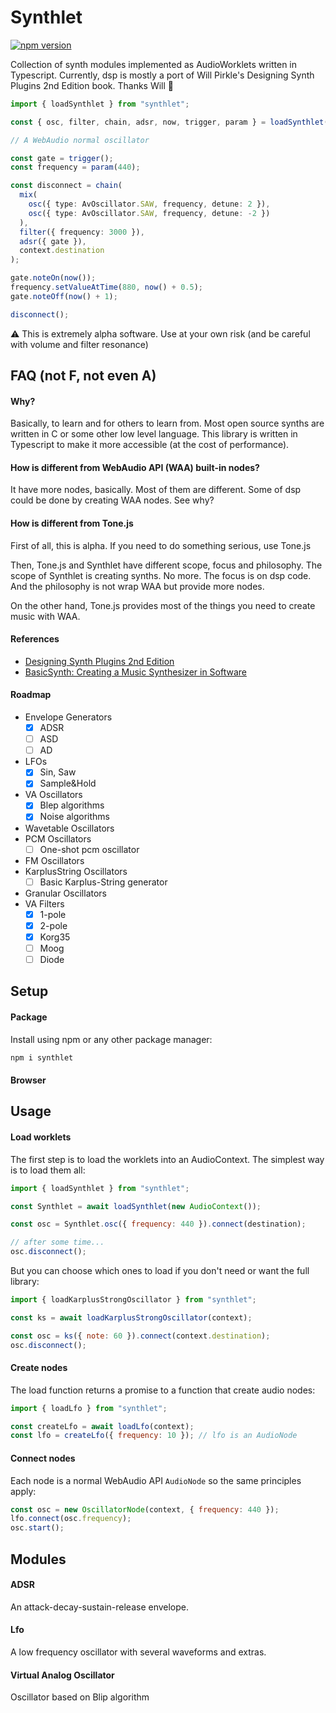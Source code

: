 # Synthlet

[![npm version](https://img.shields.io/npm/v/synthlet)](https://www.npmjs.com/package/synthlet)

Collection of synth modules implemented as AudioWorklets written in Typescript. Currently, dsp is mostly a port of Will Pirkle's Designing Synth Plugins 2nd Edition book. Thanks Will 🙌

```ts
import { loadSynthlet } from "synthlet";

const { osc, filter, chain, adsr, now, trigger, param } = loadSynthlet(context);

// A WebAudio normal oscillator

const gate = trigger();
const frequency = param(440);

const disconnect = chain(
  mix(
    osc({ type: AvOscillator.SAW, frequency, detune: 2 }),
    osc({ type: AvOscillator.SAW, frequency, detune: -2 })
  ),
  filter({ frequency: 3000 }),
  adsr({ gate }),
  context.destination
);

gate.noteOn(now());
frequency.setValueAtTime(880, now() + 0.5);
gate.noteOff(now() + 1);

disconnect();
```

⚠️ This is extremely alpha software. Use at your own risk (and be careful with volume and filter resonance)

## FAQ (not F, not even A)

#### Why?

Basically, to learn and for others to learn from. Most open source synths are written in C or some other low level language. This library is written in Typescript to make it more accessible (at the cost of performance).

#### How is different from WebAudio API (WAA) built-in nodes?

It have more nodes, basically. Most of them are different. Some of dsp could be done by creating WAA nodes. See why?

#### How is different from Tone.js

First of all, this is alpha. If you need to do something serious, use Tone.js

Then, Tone.js and Synthlet have different scope, focus and philosophy. The scope of Synthlet is creating synths. No more. The focus is on dsp code. And the philosophy is not wrap WAA but provide more nodes.

On the other hand, Tone.js provides most of the things you need to create music with WAA.

#### References

- [Designing Synth Plugins 2nd Edition](http://www.willpirkle.com/)
- [BasicSynth: Creating a Music Synthesizer in Software](https://basicsynth.com/index.php?page=book)

#### Roadmap

- Envelope Generators
  - [x] ADSR
  - [ ] ASD
  - [ ] AD
- LFOs
  - [x] Sin, Saw
  - [x] Sample&Hold
- VA Oscillators
  - [x] Blep algorithms
  - [x] Noise algorithms
- Wavetable Oscillators
- PCM Oscillators
  - [ ] One-shot pcm oscillator
- FM Oscillators
- KarplusString Oscillators
  - [ ] Basic Karplus-String generator
- Granular Oscillators
- VA Filters
  - [x] 1-pole
  - [x] 2-pole
  - [x] Korg35
  - [ ] Moog
  - [ ] Diode

## Setup

#### Package

Install using npm or any other package manager:

```bash
npm i synthlet
```

#### Browser

## Usage

#### Load worklets

The first step is to load the worklets into an AudioContext. The simplest way is to load them all:

```js
import { loadSynthlet } from "synthlet";

const Synthlet = await loadSynthlet(new AudioContext());

const osc = Synthlet.osc({ frequency: 440 }).connect(destination);

// after some time...
osc.disconnect();
```

But you can choose which ones to load if you don't need or want the full library:

```js
import { loadKarplusStrongOscillator } from "synthlet";

const ks = await loadKarplusStrongOscillator(context);

const osc = ks({ note: 60 }).connect(context.destination);
osc.disconnect();
```

#### Create nodes

The load function returns a promise to a function that create audio nodes:

```js
import { loadLfo } from "synthlet";

const createLfo = await loadLfo(context);
const lfo = createLfo({ frequency: 10 }); // lfo is an AudioNode
```

#### Connect nodes

Each node is a normal WebAudio API `AudioNode` so the same principles apply:

```js
const osc = new OscillatorNode(context, { frequency: 440 });
lfo.connect(osc.frequency);
osc.start();
```

## Modules

#### ADSR

An attack-decay-sustain-release envelope.

#### Lfo

A low frequency oscillator with several waveforms and extras.

#### Virtual Analog Oscillator

Oscillator based on Blip algorithm

